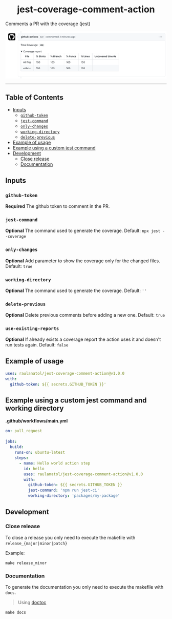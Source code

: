 <div align="center">
    <h1>jest-coverage-comment-action</h1>
</div>

<p>Comments a PR with the coverage (jest)</p>

![message](./docs/message.png)

---

## Table of Contents

<!-- START doctoc generated TOC please keep comment here to allow auto update -->
<!-- DON'T EDIT THIS SECTION, INSTEAD RE-RUN doctoc TO UPDATE -->

- [Inputs](#inputs)
  - [`github-token`](#github-token)
  - [`jest-command`](#jest-command)
  - [`only-changes`](#only-changes)
  - [`working-directory`](#working-directory)
  - [`delete-previous`](#delete-previous)
- [Example of usage](#example-of-usage)
- [Example using a custom jest command](#example-using-a-custom-jest-command)
- [Development](#development)
  - [Close release](#close-release)
  - [Documentation](#documentation)

<!-- END doctoc generated TOC please keep comment here to allow auto update -->

## Inputs

### `github-token`

**Required** The github token to comment in the PR.

### `jest-command`

**Optional** The command used to generate the coverage. Default: `npx jest --coverage`

### `only-changes`

**Optional** Add parameter to show the coverage only for the changed files. Default: `true`

### `working-directory`

**Optional** The command used to generate the coverage. Default: `''`

### `delete-previous`

**Optional** Delete previous comments before adding a new one. Default: `true`

### `use-existing-reports`

**Optional** If already exists a coverage report the action uses it and doesn't run tests again. Default: `false`

## Example of usage

```yaml
uses: raulanatol/jest-coverage-comment-action@v1.0.0
with:
  github-token: ${{ secrets.GITHUB_TOKEN }}'
```

## Example using a custom jest command and working directory

**.github/workflows/main.yml**

```yaml
on: pull_request

jobs:
  build:
    runs-on: ubuntu-latest
    steps:
      - name: Hello world action step
        id: hello
        uses: raulanatol/jest-coverage-comment-action@v1.0.0
        with:
          github-token: ${{ secrets.GITHUB_TOKEN }}
          jest-command: 'npm run jest-ci'
          working-directory: 'packages/my-package'
```

## Development

### Close release

To close a release you only need to execute the makefile with `release_{major|minor|patch}`

Example:

```shell script
make release_minor
```

### Documentation

To generate the documentation you only need to execute the makefile with `docs`.

> Using [doctoc](https://github.com/thlorenz/doctoc)

```shell script
make docs
```
